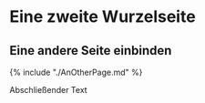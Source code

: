 # Eine zweite Wurzelseite

## Eine andere Seite einbinden
{% include "./AnOtherPage.md" %}

Abschließender Text